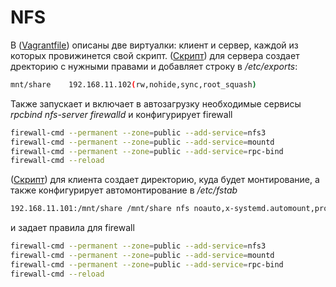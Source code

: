 # NFS
В ([Vagrantfile](Vagrantfile)) описаны две виртуалки: клиент и сервер, каждой из которых провижинется свой скрипт.
([Скрипт](server.sh)) для сервера создает дректорию с нужными правами и добавляет строку в */etc/exports*:
```bash
mnt/share    192.168.11.102(rw,nohide,sync,root_squash)
```
Также запускает и включает в автозагрузку необходимые сервисы *rpcbind nfs-server firewalld* и конфигурирует firewall
```bash
firewall-cmd --permanent --zone=public --add-service=nfs3
firewall-cmd --permanent --zone=public --add-service=mountd
firewall-cmd --permanent --zone=public --add-service=rpc-bind
firewall-cmd --reload
``` 

([Скрипт](client.sh)) для клиента создает директорию, куда будет монтирование, а также конфигурирует автомонтирование в */etc/fstab*
```bash
192.168.11.101:/mnt/share /mnt/share nfs noauto,x-systemd.automount,proto=udp,nfsvers=3 0 0
```
и задает правила для firewall
```bash
firewall-cmd --permanent --zone=public --add-service=nfs3
firewall-cmd --permanent --zone=public --add-service=mountd
firewall-cmd --permanent --zone=public --add-service=rpc-bind
firewall-cmd --reload
```

